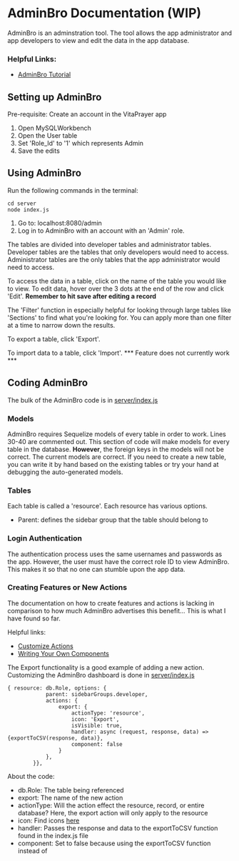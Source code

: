 # AdminBro Documentation (WIP)
AdminBro is an adminstration tool. The tool allows the app administrator and app developers to view and edit the data in the app database. 

### Helpful Links:
- [AdminBro Tutorial](https://adminbro.com/tutorial-installation-instructions.html)

## Setting up AdminBro
Pre-requisite: Create an account in the VitaPrayer app

1. Open MySQLWorkbench
2. Open the User table
3. Set 'Role_Id' to '1' which represents Admin
4. Save the edits

## Using AdminBro
Run the following commands in the terminal:

```
cd server
node index.js
```
1. Go to: localhost:8080/admin
2. Log in to AdminBro with an account with an 'Admin' role. 

The tables are divided into developer tables and administrator tables. Developer tables are the tables that only developers would need to access. Administrator tables are the only tables that the app administrator would need to access. 

To access the data in a table, click on the name of the table you would like to view. To edit data, hover over the 3 dots at the end of the row and click 'Edit'. **Remember to hit save after editing a record** 

The 'Filter' function in especially helpful for looking through large tables like 'Sections' to find what you're looking for. You can apply more than one filter at a time to narrow down the results.

To export a table, click 'Export'. 

To import data to a table, click 'Import'. *** Feature does not currently work ***

## Coding AdminBro

The bulk of the AdminBro code is in [server/index.js](server/index.js)

### Models 
AdminBro requires Sequelize models of every table in order to work. Lines 30-40 are commented out. This section of code will make models for every table in the database. **However**, the foreign keys in the models will not be correct. The current models are correct. If you need to create a new table, you can write it by hand based on the existing tables or try your hand at debugging the auto-generated models. 

### Tables
Each table is called a 'resource'. Each resource has various options. 

* Parent: defines the sidebar group that the table should belong to 

### Login Authentication
The authentication process uses the same usernames and passwords as the app. However, the user must have the correct role ID to view AdminBro. This makes it so that no one can stumble upon the app data. 


### Creating Features or New Actions
The documentation on how to create features and actions is lacking in comparison to how much AdminBro advertises this benefit... This is what I have found so far. 

Helpful links: 

* [Customize Actions](https://adminbro.com/tutorial-actions.html)
* [Writing Your Own Components](https://adminbro.com/tutorial-writing-react-components.html)

The Export functionality is a good example of adding a new action. Customizing the AdminBro dashboard is done in [server/index.js](server/index.js) 

```
{ resource: db.Role, options: { 
			parent: sidebarGroups.developer,
			actions: {
				export: {
					actionType: 'resource',
					icon: 'Export',
					isVisible: true,
					handler: async (request, response, data) => {exportToCSV(response, data)},
					component: false
				}
			},
		}},		
```
About the code:

* db.Role: The table being referenced
* export: The name of the new action
* actionType: Will the action effect the resource, record, or entire database? Here, the export action will only apply to the resource
* icon: Find icons [here](https://www.carbondesignsystem.com/guidelines/icons/library/)
* handler: Passes the response and data to the exportToCSV function found in the index.js file
* component: Set to false because using the exportToCSV function instead of 
		